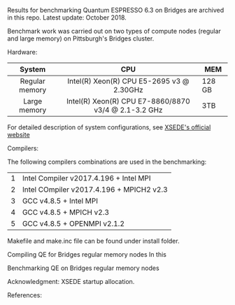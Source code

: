 Results for benchmarking Quantum ESPRESSO 6.3 on Bridges are archived in this repo. Latest update: October 2018.

Benchmark work was carried out on two types of compute nodes (regular and large memory) on Pittsburgh's Bridges cluster.

Hardware:

|System|CPU|MEM|
|:---:|:---:|--|
|Regular memory| Intel(R) Xeon(R) CPU E5-2695 v3 @ 2.30GHz|128 GB|
|Large memory| Intel(R) Xeon(R) CPU E7-8860/8870 v3/4 @ 2.1-3.2 GHz|3TB|

For detailed description of system configurations, see [XSEDE's official website](https://www.psc.edu/bridges/user-guide/system-configuration) 

Compilers:

The following compilers combinations are used in the benchmarking:

|||
|-|-|
|1| Intel Compiler v2017.4.196 + Intel MPI|
|2| Intel COmpiler v2017.4.196 + MPICH2 v2.3|
|3| GCC v4.8.5 + Intel MPI|
|4| GCC v4.8.5 + MPICH v2.3|
|5| GCC v4.8.5 + OPENMPI v2.1.2|

Makefile and make.inc file can be found under install folder.

Compiling QE for Bridges regular memory nodes
In this 


Benchmarking QE on Bridges regular memory nodes



Acknowledgment: XSEDE startup allocation.

References:
